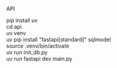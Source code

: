 API  
  
pip install uv  
cd api  
uv venv  
uv pip install "fastapi[standard]" sqlmodel  
source .venv/bin/activate  
uv run init_db.py  
uv run fastapi dev main.py

